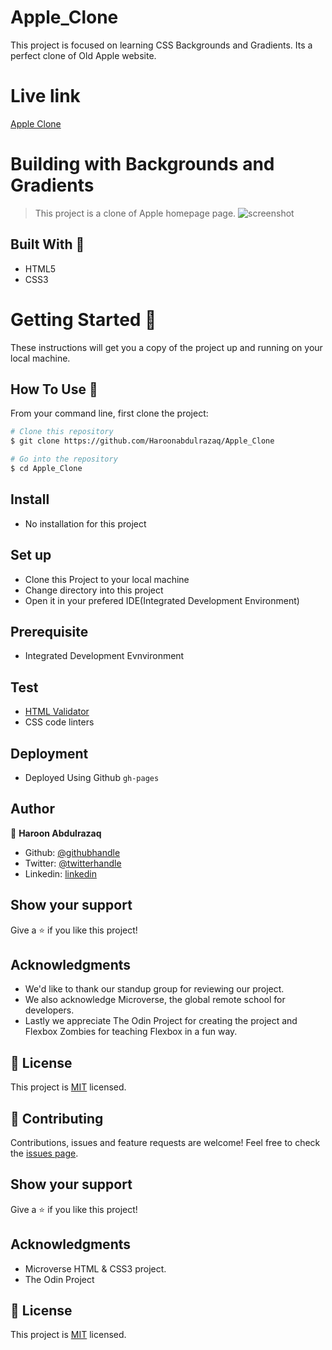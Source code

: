 # Apple_Clone
This project is focused on learning CSS Backgrounds and Gradients. Its a perfect clone of Old Apple website.

# Live link
  [Apple Clone](https://haroonabdulrazaq.github.io/Apple_Clone/)

# Building with Backgrounds and Gradients

> This project is a clone of Apple homepage page.
> ![screenshot]("./assets/img/screenshot.png")

## Built With 🔧

- HTML5
- CSS3

# Getting Started 🚀

These instructions will get you a copy of the project up and running on your local machine.


## How To Use 🔧

From your command line, first clone the project:

```bash
# Clone this repository
$ git clone https://github.com/Haroonabdulrazaq/Apple_Clone

# Go into the repository
$ cd Apple_Clone

```
## Install
- No installation for this project

## Set up
- Clone this Project to your local machine
- Change directory into this project
- Open it in your prefered IDE(Integrated Development Environment)

## Prerequisite
- Integrated Development Evnvironment

## Test
- [HTML Validator](https://validator.w3.org/)
- CSS code linters

## Deployment

- Deployed Using Github ```gh-pages```

## Author 

👤 **Haroon Abdulrazaq**

- Github: [@githubhandle](https://github.com/Haroonabdulrazaq)
- Twitter: [@twitterhandle](https://twitter.com/hanq_o)
- Linkedin: [linkedin](https://www.linkedin.com/in/haroonabdulrazaq)

## Show your support
Give a ⭐️ if you like this project!

## Acknowledgments
- We'd like to thank our standup group for reviewing our project.
- We also acknowledge Microverse, the global remote school for developers.
- Lastly we appreciate The Odin Project for creating the project and Flexbox Zombies for teaching Flexbox in a fun way.

## 📝 License

This project is [MIT](lic.url) licensed.

## :handshake: Contributing

Contributions, issues and feature requests are welcome!
Feel free to check the [issues page](issues/).

## Show your support

Give a :star:️ if you like this project!

## Acknowledgments

- Microverse HTML & CSS3 project.
- The Odin Project

## :memo: License

This project is [MIT](lic.url) licensed.
